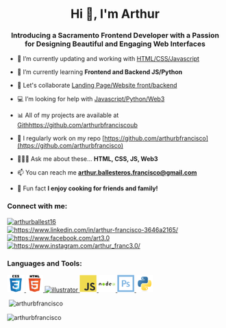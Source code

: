 <h1 align="center">Hi 👋, I'm Arthur</h1>
<h3 align="center">Introducing a Sacramento Frontend Developer with a Passion for Designing Beautiful and Engaging Web Interfaces</h3>

- 🚦 I’m currently updating and working with [HTML/CSS/Javascript](https://github.com/arthurbfrancisco)

- 📝 I’m currently learning **Frontend and Backend JS/Python**

- 🤼 Let's collaborate [Landing Page/Website front/backend](https://github.com/arthurbfrancisco)

- 💻 I’m looking for help with [Javascript/Python/Web3](https://github.com/arthurbfrancisco)

- 📊 All of my projects are available at [Githhttps://github.com/arthurbfranciscoub](Githhttps://github.com/arthurbfranciscoub)

- 📆 I regularly work on my repo [https://github.com/arthurbfrancisco](https://github.com/arthurbfrancisco)

- 🙋🏻‍♂️ Ask me about these... **HTML, CSS, JS, Web3**

- 📫 You can reach me **arthur.ballesteros.francisco@gmail.com**

- 🤫 Fun fact **I enjoy cooking for friends and family!**

<h3 align="left">Connect with me:</h3>
<p align="left">
<a href="https://twitter.com/arthurballest16" target="blank"><img align="center" src="https://raw.githubusercontent.com/rahuldkjain/github-profile-readme-generator/master/src/images/icons/Social/twitter.svg" alt="arthurballest16" height="30" width="40" /></a>
<a href="https://linkedin.com/in/https://www.linkedin.com/in/arthur-francisco-3646a2165/" target="blank"><img align="center" src="https://raw.githubusercontent.com/rahuldkjain/github-profile-readme-generator/master/src/images/icons/Social/linked-in-alt.svg" alt="https://www.linkedin.com/in/arthur-francisco-3646a2165/" height="30" width="40" /></a>
<a href="https://fb.com/https://www.facebook.com/art3.0" target="blank"><img align="center" src="https://raw.githubusercontent.com/rahuldkjain/github-profile-readme-generator/master/src/images/icons/Social/facebook.svg" alt="https://www.facebook.com/art3.0" height="30" width="40" /></a>
<a href="https://instagram.com/https://www.instagram.com/arthur_franc3.0/" target="blank"><img align="center" src="https://raw.githubusercontent.com/rahuldkjain/github-profile-readme-generator/master/src/images/icons/Social/instagram.svg" alt="https://www.instagram.com/arthur_franc3.0/" height="30" width="40" /></a>
</p>

<h3 align="left">Languages and Tools:</h3>
<p align="left"> <a href="https://www.w3schools.com/css/" target="_blank" rel="noreferrer"> <img src="https://raw.githubusercontent.com/devicons/devicon/master/icons/css3/css3-original-wordmark.svg" alt="css3" width="40" height="40"/> </a> <a href="https://www.w3.org/html/" target="_blank" rel="noreferrer"> <img src="https://raw.githubusercontent.com/devicons/devicon/master/icons/html5/html5-original-wordmark.svg" alt="html5" width="40" height="40"/> </a> <a href="https://www.adobe.com/in/products/illustrator.html" target="_blank" rel="noreferrer"> <img src="https://www.vectorlogo.zone/logos/adobe_illustrator/adobe_illustrator-icon.svg" alt="illustrator" width="40" height="40"/> </a> <a href="https://developer.mozilla.org/en-US/docs/Web/JavaScript" target="_blank" rel="noreferrer"> <img src="https://raw.githubusercontent.com/devicons/devicon/master/icons/javascript/javascript-original.svg" alt="javascript" width="40" height="40"/> </a> <a href="https://nodejs.org" target="_blank" rel="noreferrer"> <img src="https://raw.githubusercontent.com/devicons/devicon/master/icons/nodejs/nodejs-original-wordmark.svg" alt="nodejs" width="40" height="40"/> </a> <a href="https://www.photoshop.com/en" target="_blank" rel="noreferrer"> <img src="https://raw.githubusercontent.com/devicons/devicon/master/icons/photoshop/photoshop-line.svg" alt="photoshop" width="40" height="40"/> </a> <a href="https://www.python.org" target="_blank" rel="noreferrer"> <img src="https://raw.githubusercontent.com/devicons/devicon/master/icons/python/python-original.svg" alt="python" width="40" height="40"/> </a> </p>

<p>&nbsp;<img align="center" src="https://github-readme-stats.vercel.app/api?username=arthurbfrancisco&show_icons=true&locale=en" alt="arthurbfrancisco" /></p>

<p><img align="center" src="https://github-readme-streak-stats.herokuapp.com/?user=arthurbfrancisco&" alt="arthurbfrancisco" /></p>

